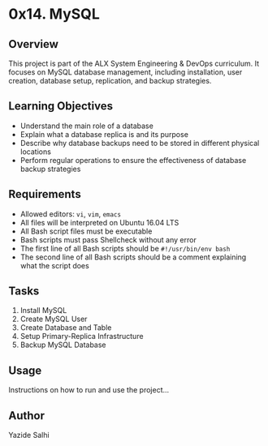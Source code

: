 # 0x14. MySQL

## Overview
This project is part of the ALX System Engineering & DevOps curriculum. It focuses on MySQL database management, including installation, user creation, database setup, replication, and backup strategies.

## Learning Objectives
- Understand the main role of a database
- Explain what a database replica is and its purpose
- Describe why database backups need to be stored in different physical locations
- Perform regular operations to ensure the effectiveness of database backup strategies

## Requirements
- Allowed editors: `vi`, `vim`, `emacs`
- All files will be interpreted on Ubuntu 16.04 LTS
- All Bash script files must be executable
- Bash scripts must pass Shellcheck without any error
- The first line of all Bash scripts should be `#!/usr/bin/env bash`
- The second line of all Bash scripts should be a comment explaining what the script does

## Tasks
1. Install MySQL
2. Create MySQL User
3. Create Database and Table
4. Setup Primary-Replica Infrastructure
5. Backup MySQL Database

## Usage
Instructions on how to run and use the project...

## Author
Yazide Salhi
